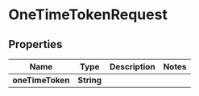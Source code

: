 
# OneTimeTokenRequest

## Properties
Name | Type | Description | Notes
------------ | ------------- | ------------- | -------------
**oneTimeToken** | **String** |  | 



